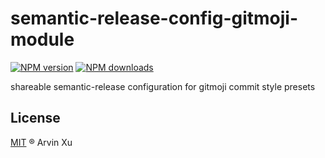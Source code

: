 # semantic-release-config-gitmoji-module

[![NPM version][version-image]][version-url] [![NPM downloads][download-image]][download-url]

shareable semantic-release configuration for gitmoji commit style presets

## License

[MIT](../../LICENSE) ® Arvin Xu

<!-- npm url -->

[version-image]: http://img.shields.io/npm/v/semantic-release-config-gitmoji-module.svg?color=deepgreen&label=latest
[version-url]: http://npmjs.org/package/semantic-release-config-gitmoji-module
[download-image]: https://img.shields.io/npm/dm/semantic-release-config-gitmoji-module.svg
[download-url]: https://npmjs.org/package/semantic-release-config-gitmoji-module
